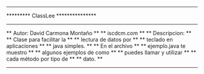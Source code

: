 **********************************
********* ClassLee ***************
**********************************
** Autor: David Carmona Montaño **
**        iscdcm.com		        **
** Descripcion:                 **
**   Clase para facilitar la    **
**   lectura de datos por       **
**   teclado en aplicaciones    **
**   java simples.              **
**   En el archivo              **
**   ejemplo.java te muestro    **
**   algunos ejemplos de como   **
**   puedes llamar y utilizar   **
**   cada método por tipo de    **
**   dato.                      **
**********************************	
